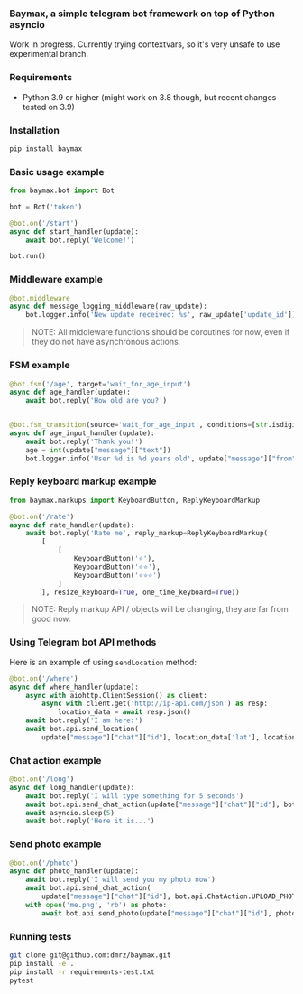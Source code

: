 ### Baymax, a simple telegram bot framework on top of Python asyncio

Work in progress. Currently trying contextvars, so it's very unsafe to use experimental branch.

### Requirements

- Python 3.9 or higher (might work on 3.8 though, but recent changes tested on 3.9)

### Installation

```bash
pip install baymax
```

### Basic usage example

```python
from baymax.bot import Bot

bot = Bot('token')

@bot.on('/start')
async def start_handler(update):
    await bot.reply('Welcome!')

bot.run()
```

### Middleware example

```python
@bot.middleware
async def message_logging_middleware(raw_update):
    bot.logger.info('New update received: %s', raw_update['update_id'])
```

> NOTE: All middleware functions should be coroutines for now, even if they do not have asynchronous actions.

### FSM example

```python
@bot.fsm('/age', target='wait_for_age_input')
async def age_handler(update):
    await bot.reply('How old are you?')


@bot.fsm_transition(source='wait_for_age_input', conditions=[str.isdigit], terminate=True)
async def age_input_handler(update):
    await bot.reply('Thank you!')
    age = int(update["message"]["text"])
    bot.logger.info('User %d is %d years old', update["message"]["from"]["id"], age)
```

### Reply keyboard markup example

```python
from baymax.markups import KeyboardButton, ReplyKeyboardMarkup

@bot.on('/rate')
async def rate_handler(update):
    await bot.reply('Rate me', reply_markup=ReplyKeyboardMarkup(
        [
            [
                KeyboardButton('⭐️'),
                KeyboardButton('⭐️⭐️'),
                KeyboardButton('⭐️⭐️⭐️')
            ]
        ], resize_keyboard=True, one_time_keyboard=True))
```

> NOTE: Reply markup API / objects will be changing, they are far from good now.

### Using Telegram bot API methods

Here is an example of using `sendLocation` method:

```python
@bot.on('/where')
async def where_handler(update):
    async with aiohttp.ClientSession() as client:
        async with client.get('http://ip-api.com/json') as resp:
            location_data = await resp.json()
    await bot.reply('I am here:')
    await bot.api.send_location(
        update["message"]["chat"]["id"], location_data['lat'], location_data['lon'])
```

### Chat action example

```python
@bot.on('/long')
async def long_handler(update):
    await bot.reply('I will type something for 5 seconds')
    await bot.api.send_chat_action(update["message"]["chat"]["id"], bot.api.ChatAction.TYPING)
    await asyncio.sleep(5)
    await bot.reply('Here it is...')
```

### Send photo example

```python
@bot.on('/photo')
async def photo_handler(update):
    await bot.reply('I will send you my photo now')
    await bot.api.send_chat_action(
        update["message"]["chat"]["id"], bot.api.ChatAction.UPLOAD_PHOTO)
    with open('me.png', 'rb') as photo:
        await bot.api.send_photo(update["message"]["chat"]["id"], photo)
```

### Running tests

```bash
git clone git@github.com:dmrz/baymax.git
pip install -e .
pip install -r requirements-test.txt
pytest
```
